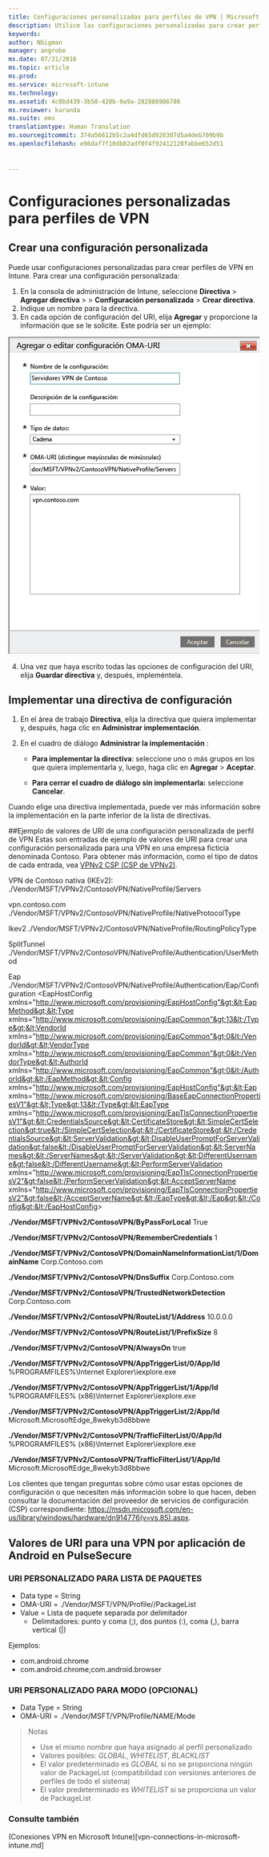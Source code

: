```yaml
---
title: Configuraciones personalizadas para perfiles de VPN | Microsoft Intune
description: Utilice las configuraciones personalizadas para crear perfiles de VPN en Intune.
keywords: 
author: Nbigman
manager: angrobe
ms.date: 07/21/2016
ms.topic: article
ms.prod: 
ms.service: microsoft-intune
ms.technology: 
ms.assetid: 4c0bd439-3b58-420b-9a9a-282886986786
ms.reviewer: karanda
ms.suite: ems
translationtype: Human Translation
ms.sourcegitcommit: 374a56612b5c2a4dfd65d920307d5a4deb709b9b
ms.openlocfilehash: e96daf7f10db82adf0f4f92412128fabbe652d51


---
```


# Configuraciones personalizadas para perfiles de VPN

## Crear una configuración personalizada
Puede usar configuraciones personalizadas para crear perfiles de VPN en Intune. Para crear una configuración personalizada:

   1. En la consola de administración de Intune, seleccione **Directiva** > **Agregar directiva** > *<Expand platform>* > **Configuración personalizada** > **Crear directiva**.
   2. Indique un nombre para la directiva.
   3. En cada opción de configuración del URI, elija **Agregar** y proporcione la información que se le solicite. Este podría ser un ejemplo:

   ![Cuadro de diálogo de configuración personalizada de perfil de VPN](./media/Intune_Add_VPN_URI.png)

   4.  Una vez que haya escrito todas las opciones de configuración del URI, elija **Guardar directiva** y, después, impleméntela.

## Implementar una directiva de configuración

1.  En el área de trabajo **Directiva**, elija la directiva que quiera implementar y, después, haga clic en **Administrar implementación**.

2.  En el cuadro de diálogo **Administrar la implementación** :

    -   **Para implementar la directiva**: seleccione uno o más grupos en los que quiera implementarla y, luego, haga clic en **Agregar** &gt; **Aceptar**.

    -   **Para cerrar el cuadro de diálogo sin implementarla:** seleccione **Cancelar**.

Cuando elige una directiva implementada, puede ver más información sobre la implementación en la parte inferior de la lista de directivas.

##Ejemplo de valores de URI de una configuración personalizada de perfil de VPN
Estas son entradas de ejemplo de valores de URI para crear una configuración personalizada para una VPN en una empresa ficticia denominada Contoso. Para obtener más información, como el tipo de datos de cada entrada, vea [VPNv2 CSP (CSP de VPNv2)](https://msdn.microsoft.com/en-us/library/windows/hardware/dn914776.aspx).

VPN de Contoso nativa (IKEv2): ./Vendor/MSFT/VPNv2/ContosoVPN/NativeProfile/Servers

vpn.contoso.com ./Vendor/MSFT/VPNv2/ContosoVPN/NativeProfile/NativeProtocolType

Ikev2 ./Vendor/MSFT/VPNv2/ContosoVPN/NativeProfile/RoutingPolicyType

SplitTunnel ./Vendor/MSFT/VPNv2/ContosoVPN/NativeProfile/Authentication/UserMethod

Eap ./Vendor/MSFT/VPNv2/ContosoVPN/NativeProfile/Authentication/Eap/Configuration &lt;EapHostConfig xmlns="http://www.microsoft.com/provisioning/EapHostConfig"&gt;&lt;EapMethod&gt;&lt;Type xmlns="http://www.microsoft.com/provisioning/EapCommon"&gt;13&lt;/Type&gt;&lt;VendorId xmlns="http://www.microsoft.com/provisioning/EapCommon"&gt;0&lt;/VendorId&gt;&lt;VendorType xmlns="http://www.microsoft.com/provisioning/EapCommon"&gt;0&lt;/VendorType&gt;&lt;AuthorId xmlns="http://www.microsoft.com/provisioning/EapCommon"&gt;0&lt;/AuthorId&gt;&lt;/EapMethod&gt;&lt;Config xmlns="http://www.microsoft.com/provisioning/EapHostConfig"&gt;&lt;Eap xmlns="http://www.microsoft.com/provisioning/BaseEapConnectionPropertiesV1"&gt;&lt;Type&gt;13&lt;/Type&gt;&lt;EapType xmlns="http://www.microsoft.com/provisioning/EapTlsConnectionPropertiesV1"&gt;&lt;CredentialsSource&gt;&lt;CertificateStore&gt;&lt;SimpleCertSelection&gt;true&lt;/SimpleCertSelection&gt;&lt;/CertificateStore&gt;&lt;/CredentialsSource&gt;&lt;ServerValidation&gt;&lt;DisableUserPromptForServerValidation&gt;false&lt;/DisableUserPromptForServerValidation&gt;&lt;ServerNames&gt;&lt;/ServerNames&gt;&lt;/ServerValidation&gt;&lt;DifferentUsername&gt;false&lt;/DifferentUsername&gt;&lt;PerformServerValidation xmlns="http://www.microsoft.com/provisioning/EapTlsConnectionPropertiesV2"&gt;false&lt;/PerformServerValidation&gt;&lt;AcceptServerName xmlns="http://www.microsoft.com/provisioning/EapTlsConnectionPropertiesV2"&gt;false&lt;/AcceptServerName&gt;&lt;/EapType&gt;&lt;/Eap&gt;&lt;/Config&gt;&lt;/EapHostConfig&gt;

**./Vendor/MSFT/VPNv2/ContosoVPN/ByPassForLocal** True

**./Vendor/MSFT/VPNv2/ContosoVPN/RememberCredentials** 1

**./Vendor/MSFT/VPNv2/ContosoVPN/DomainNameInformationList/1/DomainName** Corp.Contoso.com

**./Vendor/MSFT/VPNv2/ContosoVPN/DnsSuffix** Corp.Contoso.com

**./Vendor/MSFT/VPNv2/ContosoVPN/TrustedNetworkDetection** Corp.Contoso.com

**./Vendor/MSFT/VPNv2/ContosoVPN/RouteList/1/Address** 10.0.0.0

**./Vendor/MSFT/VPNv2/ContosoVPN/RouteList/1/PrefixSize** 8

**./Vendor/MSFT/VPNv2/ContosoVPN/AlwaysOn** true

**./Vendor/MSFT/VPNv2/ContosoVPN/AppTriggerList/0/App/Id** %PROGRAMFILES%\Internet Explorer\iexplore.exe

**./Vendor/MSFT/VPNv2/ContosoVPN/AppTriggerList/1/App/Id** %PROGRAMFILES% (x86)\Internet Explorer\iexplore.exe

**./Vendor/MSFT/VPNv2/ContosoVPN/AppTriggerList/2/App/Id** Microsoft.MicrosoftEdge_8wekyb3d8bbwe

**./Vendor/MSFT/VPNv2/ContosoVPN/TrafficFilterList/0/App/Id** %PROGRAMFILES% (x86)\Internet Explorer\iexplore.exe

**./Vendor/MSFT/VPNv2/ContosoVPN/TrafficFilterList/1/App/Id** Microsoft.MicrosoftEdge_8wekyb3d8bbwe

Los clientes que tengan preguntas sobre cómo usar estas opciones de configuración o que necesiten más información sobre lo que hacen, deben consultar la documentación del proveedor de servicios de configuración (CSP) correspondiente: https://msdn.microsoft.com/en-us/library/windows/hardware/dn914776(v=vs.85).aspx.

## Valores de URI para una VPN por aplicación de Android en PulseSecure
### URI PERSONALIZADO PARA LISTA DE PAQUETES
-  Data type = String
-  OMA-URI = ./Vendor/MSFT/VPN/Profile/<Name>/PackageList
-  Value = Lista de paquete separada por delimitador
   - Delimitadores: punto y coma (;), dos puntos (:), coma (,), barra vertical (|)

Ejemplos:
- com.android.chrome
- com.android.chrome;com.android.browser

### URI PERSONALIZADO PARA MODO (OPCIONAL)
- Data Type = String
- OMA-URI = ./Vendor/MSFT/VPN/Profile/NAME/Mode

> Notas
> - Use el mismo *nombre* que haya asignado al perfil personalizado
> - Valores posibles: *GLOBAL*, *WHITELIST*, *BLACKLIST*
> - El valor predeterminado es *GLOBAL* si no se proporciona ningún valor de PackageList (compatibilidad con versiones anteriores de perfiles de todo el sistema)
> - El valor predeterminado es *WHITELIST* si se proporciona un valor de PackageList


### Consulte también
(Conexiones VPN en Microsoft Intune)[vpn-connections-in-microsoft-intune.md]



<!--HONumber=Aug16_HO3-->


